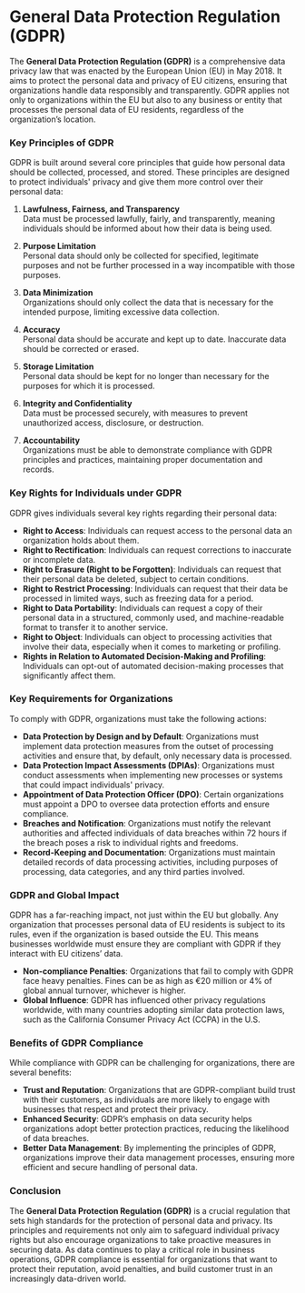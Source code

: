# General Data Protection Regulation (GDPR)

The **General Data Protection Regulation (GDPR)** is a comprehensive data privacy law that was enacted by the European Union (EU) in May 2018. It aims to protect the personal data and privacy of EU citizens, ensuring that organizations handle data responsibly and transparently. GDPR applies not only to organizations within the EU but also to any business or entity that processes the personal data of EU residents, regardless of the organization’s location.

### Key Principles of GDPR

GDPR is built around several core principles that guide how personal data should be collected, processed, and stored. These principles are designed to protect individuals' privacy and give them more control over their personal data:

1. **Lawfulness, Fairness, and Transparency**  
   Data must be processed lawfully, fairly, and transparently, meaning individuals should be informed about how their data is being used.

2. **Purpose Limitation**  
   Personal data should only be collected for specified, legitimate purposes and not be further processed in a way incompatible with those purposes.

3. **Data Minimization**  
   Organizations should only collect the data that is necessary for the intended purpose, limiting excessive data collection.

4. **Accuracy**  
   Personal data should be accurate and kept up to date. Inaccurate data should be corrected or erased.

5. **Storage Limitation**  
   Personal data should be kept for no longer than necessary for the purposes for which it is processed.

6. **Integrity and Confidentiality**  
   Data must be processed securely, with measures to prevent unauthorized access, disclosure, or destruction.

7. **Accountability**  
   Organizations must be able to demonstrate compliance with GDPR principles and practices, maintaining proper documentation and records.

### Key Rights for Individuals under GDPR

GDPR gives individuals several key rights regarding their personal data:

- **Right to Access**: Individuals can request access to the personal data an organization holds about them.
- **Right to Rectification**: Individuals can request corrections to inaccurate or incomplete data.
- **Right to Erasure (Right to be Forgotten)**: Individuals can request that their personal data be deleted, subject to certain conditions.
- **Right to Restrict Processing**: Individuals can request that their data be processed in limited ways, such as freezing data for a period.
- **Right to Data Portability**: Individuals can request a copy of their personal data in a structured, commonly used, and machine-readable format to transfer it to another service.
- **Right to Object**: Individuals can object to processing activities that involve their data, especially when it comes to marketing or profiling.
- **Rights in Relation to Automated Decision-Making and Profiling**: Individuals can opt-out of automated decision-making processes that significantly affect them.

### Key Requirements for Organizations

To comply with GDPR, organizations must take the following actions:

- **Data Protection by Design and by Default**: Organizations must implement data protection measures from the outset of processing activities and ensure that, by default, only necessary data is processed.
- **Data Protection Impact Assessments (DPIAs)**: Organizations must conduct assessments when implementing new processes or systems that could impact individuals' privacy.
- **Appointment of Data Protection Officer (DPO)**: Certain organizations must appoint a DPO to oversee data protection efforts and ensure compliance.
- **Breaches and Notification**: Organizations must notify the relevant authorities and affected individuals of data breaches within 72 hours if the breach poses a risk to individual rights and freedoms.
- **Record-Keeping and Documentation**: Organizations must maintain detailed records of data processing activities, including purposes of processing, data categories, and any third parties involved.

### GDPR and Global Impact

GDPR has a far-reaching impact, not just within the EU but globally. Any organization that processes personal data of EU residents is subject to its rules, even if the organization is based outside the EU. This means businesses worldwide must ensure they are compliant with GDPR if they interact with EU citizens’ data.

- **Non-compliance Penalties**: Organizations that fail to comply with GDPR face heavy penalties. Fines can be as high as €20 million or 4% of global annual turnover, whichever is higher.
- **Global Influence**: GDPR has influenced other privacy regulations worldwide, with many countries adopting similar data protection laws, such as the California Consumer Privacy Act (CCPA) in the U.S.

### Benefits of GDPR Compliance

While compliance with GDPR can be challenging for organizations, there are several benefits:

- **Trust and Reputation**: Organizations that are GDPR-compliant build trust with their customers, as individuals are more likely to engage with businesses that respect and protect their privacy.
- **Enhanced Security**: GDPR’s emphasis on data security helps organizations adopt better protection practices, reducing the likelihood of data breaches.
- **Better Data Management**: By implementing the principles of GDPR, organizations improve their data management processes, ensuring more efficient and secure handling of personal data.

### Conclusion

The **General Data Protection Regulation (GDPR)** is a crucial regulation that sets high standards for the protection of personal data and privacy. Its principles and requirements not only aim to safeguard individual privacy rights but also encourage organizations to take proactive measures in securing data. As data continues to play a critical role in business operations, GDPR compliance is essential for organizations that want to protect their reputation, avoid penalties, and build customer trust in an increasingly data-driven world.

